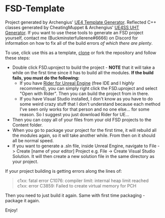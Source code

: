 # FSD-Template

Project generated by Archengius' [UE4 Template Generator](https://github.com/Archengius/UE4GameProjectGenerator). Reflected C++ classes generated by CheatingMuppet & Archengius' [UE4SS UHT Generator](https://github.com/UE4SS/UE4SS). If you want to use these tools to generate an FSD project yourself, contact me (Buckminsterfullerene#6666) on Discord for information on how to fix all of the build errors *of which there are plenty*.

To use, click use this as a template, [clone](https://docs.github.com/en/desktop/contributing-and-collaborating-using-github-desktop/adding-and-cloning-repositories/cloning-and-forking-repositories-from-github-desktop) or fork the repository and follow these steps:
* Double click FSD.uproject to build the project - **NOTE** that it will take a while on the first time since it has to build all the modules. **If the build fails, you must do the following:**
    * If you have [Rider for Unreal Engine](https://www.jetbrains.com/rider/unreal/) (free IDE and I *highly* recommend), you can simply right click the FSD.uproject and select "Open with Rider". Then you can build the project from in there.
    * If you have Visual Studio installed, I don't know as you have to do some weird crazy stuff that I don't understand because each method I've seen only works for that person and no one else... for some reason. So I suggest you just download Rider for UE...
* Then you can copy all of your files from your old FSD projects to the Content folder. 
* When you go to package your project for the first time, it will rebuild all the modules again, so it will take another while. From then on it should all be normal speed.
* If you want to generate a .sln file, inside Unreal Engine, navigate to File -> Create [name of your editor] Project e.g. File -> Create Visual Studio Solution. It will then create a new solution file in the same directory as your project.

If your project building is getting errors along the lines of:
> c1xx: fatal error C1076: compiler limit: internal heap limit reached<br>
> c1xx: error C3859: Failed to create virtual memory for PCH


Then you need to just build it again. Same with first time packaging - package it again.

Enjoy!